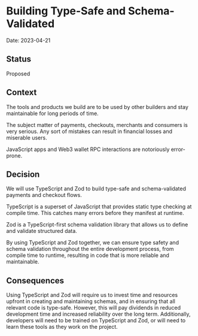 # Building Type-Safe and Schema-Validated

Date: 2023-04-21

## Status
Proposed

## Context
The tools and products we build are to be used by other builders and stay maintainable for long periods of time. 

The subject matter of payments, checkouts, merchants and consumers is very serious. Any sort of mistakes can result in financial losses and miserable users. 

JavaScript apps and Web3 wallet RPC interactions are notoriously error-prone.

## Decision

We will use TypeScript and Zod to build type-safe and schema-validated payments and checkout flows.

TypeScript is a superset of JavaScript that provides static type checking at compile time. This catches many errors before they manifest at runtime.

Zod is a TypeScript-first schema validation library that allows us to define and validate structured data.

By using TypeScript and Zod together, we can ensure type safety and schema validation throughout the entire development process, from compile time to runtime, resulting in code that is more reliable and maintainable.

## Consequences

Using TypeScript and Zod will require us to invest time and resources upfront in creating and maintaining schemas, and in ensuring that all relevant code is type-safe. However, this will pay dividends in reduced development time and increased reliability over the long term. Additionally, developers will need to be trained on TypeScript and Zod, or will need to learn these tools as they work on the project.